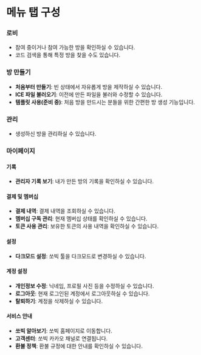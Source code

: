 # 메뉴 탭 구성

### **로비**

* 참여 중이거나 참여 가능한 방을 확인하실 수 있습니다.
* 코드 검색을 통해 특정 방을 찾을 수도 있습니다.

### **방 만들기**

* **처음부터 만들기**: 빈 상태에서 자유롭게 방을 제작하실 수 있습니다.
* **ICE 파일 불러오기**: 이전에 만든 파일을 불러와 수정할 수 있습니다.
* **템플릿 사용(준비 중)**: 처음 방을 만드시는 분들을 위한 간편한 방 생성 기능입니다.

### **관리**

* 생성하신 방을 관리하실 수 있습니다.

### **마이페이지**

#### **기록**

* **관리자 기록 보기**: 내가 만든 방의 기록을 확인하실 수 있습니다.

#### **결제 및 멤버십**

* **결제 내역**: 결제 내역을 조회하실 수 있습니다.
* **멤버십 구독 관리**: 현재 멤버십 상태를 확인하실 수 있습니다.
* **토큰 사용 관리**: 보유한 토큰의 사용 내역을 확인하실 수 있습니다.

#### **설정**

* **다크모드 설정**: 쏘빅 툴을 다크모드로 변경하실 수 있습니다.

#### **계정 설정**

* **개인정보 수정**: 닉네임, 프로필 사진 등을 수정하실 수 있습니다.
* **로그아웃**: 현재 로그인된 계정에서 로그아웃하실 수 있습니다.
* **탈퇴하기**: 계정을 삭제하실 수 있습니다.

#### **서비스 안내**

* **쏘빅 알아보기**: 쏘빅 홈페이지로 이동합니다.
* **고객센터**: 쏘빅 카카오 채널로 연결됩니다.
* **환불 정책**: 환불 규정에 대한 안내를 확인하실 수 있습니다.
